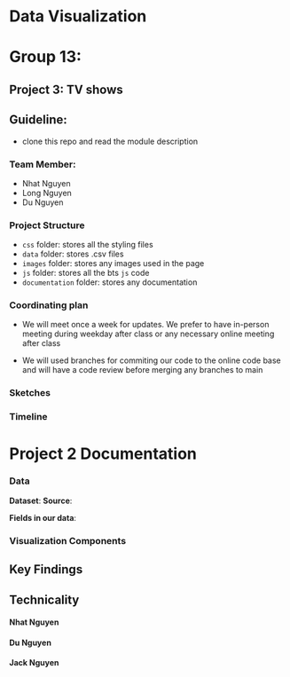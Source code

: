 # Data Visualization

# Group 13:

## Project 3: TV shows

## Guideline:

- clone this repo and read the module description

### Team Member:

- Nhat Nguyen
- Long Nguyen
- Du Nguyen

### Project Structure

- `css` folder: stores all the styling files
- `data` folder: stores .csv files
- `images` folder: stores any images used in the page
- `js` folder: stores all the bts `js` code
- `documentation` folder: stores any documentation

### Coordinating plan

- We will meet once a week for updates. We prefer to have in-person meeting during weekday after class or any necessary online meeting after class

- We will used branches for commiting our code to the online code base and will have a code review before merging any branches to main

### Sketches

### Timeline

# Project 2 Documentation

### Data

**Dataset**:
**Source**:

**Fields in our data**:

### Visualization Components

## Key Findings

## Technicality

#### Nhat Nguyen

#### Du Nguyen

#### Jack Nguyen
